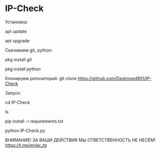 # IP-Check

Установка:

apt update

apt upgrade

Скачиваем git, python:

pkg install git

pkg install python

Клонируем репозиторий:
git clone https://github.com/Destroyed901/IP-Check

Запуск:

cd IP-Check

ls

pip install -r requirements.txt

python IP-Check.py

ВНИМАНИЕ! ЗА ВАШИ ДЕЙСТВИЯ МЫ ОТВЕТСТВЕННОСТЬ НЕ НЕСЁМ! https://t.me/eniac_tg
